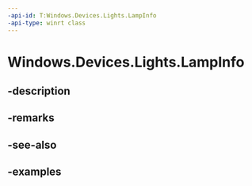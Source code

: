 ```yaml
---
-api-id: T:Windows.Devices.Lights.LampInfo
-api-type: winrt class
---
```


<!-- Class syntax.
public class LampInfo 
-->

# Windows.Devices.Lights.LampInfo

## -description

## -remarks

## -see-also

## -examples

